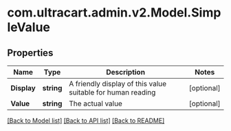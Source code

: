 
# com.ultracart.admin.v2.Model.SimpleValue

## Properties

Name | Type | Description | Notes
------------ | ------------- | ------------- | -------------
**Display** | **string** | A friendly display of this value suitable for human reading | [optional] 
**Value** | **string** | The actual value | [optional] 

[[Back to Model list]](../README.md#documentation-for-models)
[[Back to API list]](../README.md#documentation-for-api-endpoints)
[[Back to README]](../README.md)

